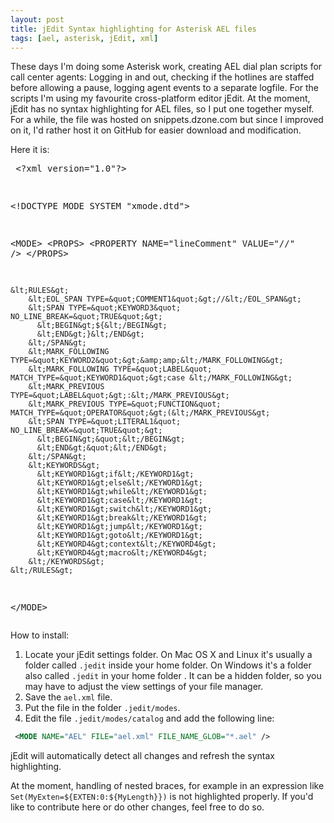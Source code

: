 ```yaml
---
layout: post
title: jEdit Syntax highlighting for Asterisk AEL files 
tags: [ael, asterisk, jEdit, xml]
---
```

These days I'm doing some Asterisk work, creating AEL dial plan scripts
for call center agents: Logging in and out, checking if the hotlines are
staffed before allowing a pause, logging agent events to a separate
logfile. For the scripts I'm using my favourite cross-platform editor
jEdit. At the moment, jEdit has no syntax highlighting for AEL files, so
I put one together myself. For a while, the file was hosted on
snippets.dzone.com but since I improved on it, I'd rather host it on
GitHub for easier download and modification.

Here it is:

<script src="https://gist.github.com/gbirke/534422.js"></script>
<noscript><pre>
&lt;?xml version="1.0"?&gt;

&lt;!DOCTYPE MODE SYSTEM &quot;xmode.dtd&quot;&gt;

&lt;MODE&gt;
    &lt;PROPS&gt;
        &lt;PROPERTY NAME=&quot;lineComment&quot; VALUE=&quot;//&quot; /&gt;
    &lt;/PROPS&gt;

    &lt;RULES&gt;
        &lt;EOL_SPAN TYPE=&quot;COMMENT1&quot;&gt;//&lt;/EOL_SPAN&gt;
        &lt;SPAN TYPE=&quot;KEYWORD3&quot; NO_LINE_BREAK=&quot;TRUE&quot;&gt;
          &lt;BEGIN&gt;${&lt;/BEGIN&gt;
          &lt;END&gt;}&lt;/END&gt;
        &lt;/SPAN&gt;
        &lt;MARK_FOLLOWING TYPE=&quot;KEYWORD2&quot;&gt;&amp;amp;&lt;/MARK_FOLLOWING&gt;
        &lt;MARK_FOLLOWING TYPE=&quot;LABEL&quot; MATCH_TYPE=&quot;KEYWORD1&quot;&gt;case &lt;/MARK_FOLLOWING&gt;
        &lt;MARK_PREVIOUS TYPE=&quot;LABEL&quot;&gt;:&lt;/MARK_PREVIOUS&gt;
        &lt;MARK_PREVIOUS TYPE=&quot;FUNCTION&quot; MATCH_TYPE=&quot;OPERATOR&quot;&gt;(&lt;/MARK_PREVIOUS&gt;
        &lt;SPAN TYPE=&quot;LITERAL1&quot; NO_LINE_BREAK=&quot;TRUE&quot;&gt;
          &lt;BEGIN&gt;&quot;&lt;/BEGIN&gt;
          &lt;END&gt;&quot;&lt;/END&gt;
        &lt;/SPAN&gt;
        &lt;KEYWORDS&gt;
          &lt;KEYWORD1&gt;if&lt;/KEYWORD1&gt;
          &lt;KEYWORD1&gt;else&lt;/KEYWORD1&gt;
          &lt;KEYWORD1&gt;while&lt;/KEYWORD1&gt;
          &lt;KEYWORD1&gt;case&lt;/KEYWORD1&gt;
          &lt;KEYWORD1&gt;switch&lt;/KEYWORD1&gt;
          &lt;KEYWORD1&gt;break&lt;/KEYWORD1&gt;
          &lt;KEYWORD1&gt;jump&lt;/KEYWORD1&gt;
          &lt;KEYWORD1&gt;goto&lt;/KEYWORD1&gt;
          &lt;KEYWORD4&gt;context&lt;/KEYWORD4&gt;
          &lt;KEYWORD4&gt;macro&lt;/KEYWORD4&gt;
        &lt;/KEYWORDS&gt;
    &lt;/RULES&gt;
&lt;/MODE&gt;
</pre>
</noscript>

How to install:

1.  Locate your jEdit settings folder. On Mac OS X and Linux it's
    usually a folder called `.jedit` inside your home folder. On Windows
    it's a folder also called `.jedit` in your home folder . It can be
    a hidden folder, so you may have to adjust the view settings of your
    file manager.
2.  Save the `ael.xml` file.
3.  Put the file in the folder `.jedit/modes`.
4.  Edit the file `.jedit/modes/catalog` and add the following line:

```xml
 <MODE NAME="AEL" FILE="ael.xml" FILE_NAME_GLOB="*.ael" />
```

jEdit will automatically detect all changes and refresh the syntax
highlighting.

At the moment, handling of nested braces, for example in an expression
like `Set(MyExten=${EXTEN:0:${MyLength}})` is not highlighted properly.
If you'd like to contribute here or do other changes, feel free to do
so.
